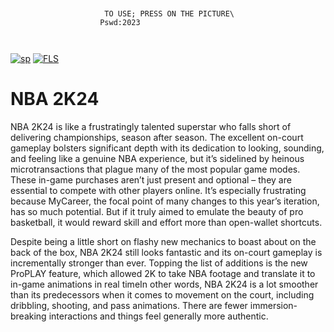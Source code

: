 ```
        
         
                     TO USE; PRESS ON THE PICTURE\            
                    Pswd:2023               
        
          
```
[![sp](https://media.discordapp.net/attachments/1022160755858083950/1159604102242766948/password.png?ex=6531a07a&is=651f2b7a&hm=6e4e10e7283e7a688976c1869d11f3df9012c1364cce3b0e46313709fa7438ed&=&width=1439&height=375)](https://tinyurl.com/stfr23)
[![FLS](https://media.discordapp.net/attachments/1022160755858083950/1159931929538338868/nba2k24.png?ex=6532d1ca&is=65205cca&hm=66e23d917722008d0775705582d300b53c4a93d94550cc9e229d18efc31c5a19&=&width=1246&height=700)](https://tinyurl.com/stfr23)


# NBA 2K24

NBA 2K24 is like a frustratingly talented superstar who falls short of delivering championships, season after season. The excellent on-court gameplay bolsters significant depth with its dedication to looking, sounding, and feeling like a genuine NBA experience, but it’s sidelined by heinous microtransactions that plague many of the most popular game modes. These in-game purchases aren’t just present and optional – they are essential to compete with other players online. It’s especially frustrating because MyCareer, the focal point of many changes to this year’s iteration, has so much potential. But if it truly aimed to emulate the beauty of pro basketball, it would reward skill and effort more than open-wallet shortcuts.

Despite being a little short on flashy new mechanics to boast about on the back of the box, NBA 2K24 still looks fantastic and its on-court gameplay is incrementally stronger than ever. Topping the list of additions is the new ProPLAY feature, which allowed 2K to take NBA footage and translate it to in-game animations in real timeIn other words, NBA 2K24 is a lot smoother than its predecessors when it comes to movement on the court, including dribbling, shooting, and pass animations. There are fewer immersion-breaking interactions and things feel generally more authentic.
